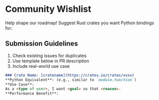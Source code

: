 # Community Wishlist

Help shape our roadmap! Suggest Rust crates you want Python bindings for:

## Submission Guidelines

1. Check existing issues for duplicates
2. Use template below in PR description
3. Include real-world use case

```markdown
### Crate Name: [cratename](https://crates.io/crates/xxxx)
**Python Equivalent**: (e.g., similar to `module.function`)
**Use Case**:
As a <type of user>, I want <goal> so that <reason>.
**Performance Benefit**:
```
